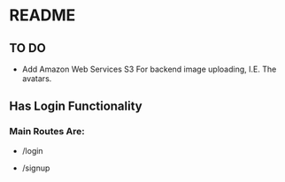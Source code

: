 # README

## TO DO
* Add Amazon Web Services S3 For backend image uploading, I.E. The avatars.


## Has Login Functionality

### Main Routes Are:

* /login

* /signup